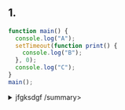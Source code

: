 ## 1. 

```js
function main() {
  console.log("A");
  setTimeout(function print() {
    console.log("B");
  }, 0);
  console.log("C");
}
main();
```

<details>
  <summary output>
  jfgksdgf
    /summary>
</details>
